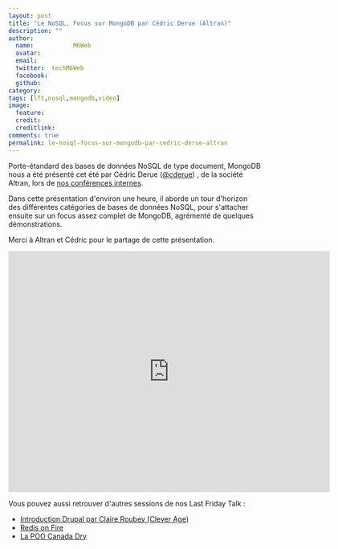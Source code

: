 ```yaml
---
layout: post
title: "Le NoSQL, Focus sur MongoDB par Cédric Derue (Altran)"
description: ""
author:
  name:           M6Web
  avatar:         
  email:          
  twitter:  techM6Web      
  facebook:       
  github:    
category: 
tags: [lft,nosql,mongodb,video]
image:
  feature: 
  credit: 
  creditlink: 
comments: true  
permalink: le-nosql-focus-sur-mongodb-par-cedric-derue-altran
---
```


Porte-étandard des bases de données NoSQL de type document, MongoDB nous a été présenté cet été par Cédric Derue ([@cderue](https://twitter.com/cderue)) , de la société Altran, lors de [nos conférences internes](http://tech.m6web.fr/organiser-des-conferences-technique-en-interne).

Dans cette présentation d'environ une heure, il aborde un tour d'horizon des différentes catégories de bases de données NoSQL, pour s'attacher ensuite sur un focus assez complet de MongoDB, agrémenté de quelques démonstrations.

Merci à Altran et Cédric pour le partage de cette présentation.



<iframe allowfullscreen="" frameborder="0" height="480" src="http://www.youtube.com/embed/NsG2smTBGuM?wmode=transparent&feature=oembed" width="640"></iframe>

Vous pouvez aussi retrouver d'autres sessions de nos Last Friday Talk :

- [Introduction Drupal par Claire Roubey (Clever Age)](http://tech.m6web.fr/introduction-%C3%A0-drupal-par-claire-roubey-clever-age)
- [Redis on Fire](http://tech.m6web.fr/redis-on-fire)
- [La POO Canada Dry](http://tech.m6web.fr/la-poo-canada-dry)



